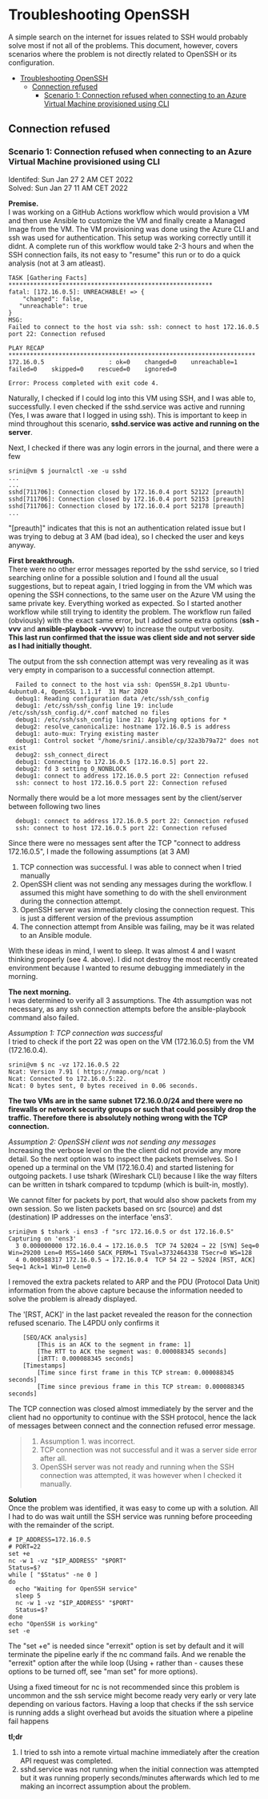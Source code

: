 # Troubleshooting OpenSSH
A simple search on the internet for issues related to SSH would probably solve most if not all of the problems. This document, however, covers scenarios where the problem is not directly related to OpenSSH or its configuration.

- [Troubleshooting OpenSSH](#troubleshooting-openssh)
  - [Connection refused](#connection-refused)
    - [Scenario 1: Connection refused when connecting to an Azure Virtual Machine provisioned using CLI](#scenario-1-connection-refused-when-connecting-to-an-azure-virtual-machine-provisioned-using-cli)

## Connection refused  
### Scenario 1: Connection refused when connecting to an Azure Virtual Machine provisioned using CLI

Identifed: Sun Jan 27 2 AM CET 2022  
Solved: Sun Jan 27 11 AM CET 2022  

**Premise.**  
I was working on a GitHub Actions workflow which would provision a VM and then use Ansible to customize the VM and finally create a Managed Image from the VM. The VM provisioning was done using the Azure CLI and ssh was used for authentication. This setup was working correctly untill it didnt. A complete run of this workflow would take 2-3 hours and when the SSH connection fails, its not easy to "resume" this run or to do a quick analysis (not at 3 am atleast).

    TASK [Gathering Facts] 
    *********************************************************
    fatal: [172.16.0.5]: UNREACHABLE! => {
        "changed": false,
       "unreachable": true
    }
    MSG:
    Failed to connect to the host via ssh: ssh: connect to host 172.16.0.5 port 22: Connection refused

    PLAY RECAP 
    *********************************************************************
    172.16.0.5                  : ok=0    changed=0    unreachable=1    failed=0    skipped=0    rescued=0    ignored=0   

    Error: Process completed with exit code 4.

Naturally, I checked if I could log into this VM using SSH, and I was able to, successfully. I even checked if the sshd.service was active and running (Yes, I was aware that I logged in using ssh). This is important to keep in mind throughout this scenario, **sshd.service was active and running on the server**.

Next, I checked if there was any login errors in the journal, and there were a few

    srini@vm $ journalctl -xe -u sshd  
    ...
    ...
    sshd[711706]: Connection closed by 172.16.0.4 port 52122 [preauth]  
    sshd[711706]: Connection closed by 172.16.0.4 port 52153 [preauth]  
    sshd[711706]: Connection closed by 172.16.0.4 port 52178 [preauth]  
    ...

"[preauth]" indicates that this is not an authentication related issue but I was trying to debug at 3 AM (bad idea), so I checked the user and keys anyway.

**First breakthrough.**  
There were no other error messages reported by the sshd service, so I tried searching online for a possible solution and I found all the usual suggestions, but to repeat again, I tried logging in from the VM which was opening the SSH connections, to the same user on the Azure VM using the same private key. Everything worked as expected. So I started another workflow while still trying to identity the problem. The workflow run failed (obviously) with the exact same error, but I added some extra options (**ssh -vvv** and **ansible-playbook -vvvvv**) to increase the output verbosity.  
**This last run confirmed that the issue was client side and not server side as I had initially thought.**

The output from the ssh connection attempt was very revealing as it was very empty in comparison to a successful connection attempt.

      Failed to connect to the host via ssh: OpenSSH_8.2p1 Ubuntu-4ubuntu0.4, OpenSSL 1.1.1f  31 Mar 2020  
      debug1: Reading configuration data /etc/ssh/ssh_config  
      debug1: /etc/ssh/ssh_config line 19: include /etc/ssh/ssh_config.d/*.conf matched no files  
      debug1: /etc/ssh/ssh_config line 21: Applying options for *  
      debug2: resolve_canonicalize: hostname 172.16.0.5 is address  
      debug1: auto-mux: Trying existing master  
      debug1: Control socket "/home/srini/.ansible/cp/32a3b79a72" does not exist  
      debug2: ssh_connect_direct  
      debug1: Connecting to 172.16.0.5 [172.16.0.5] port 22.  
      debug2: fd 3 setting O_NONBLOCK  
      debug1: connect to address 172.16.0.5 port 22: Connection refused  
      ssh: connect to host 172.16.0.5 port 22: Connection refused  

Normally there would be a lot more messages sent by the client/server  between following two lines

      debug1: connect to address 172.16.0.5 port 22: Connection refused  
      ssh: connect to host 172.16.0.5 port 22: Connection refused  

Since there were no messages sent after the TCP "connect to address 172.16.0.5", I made the following assumptions (at 3 AM)  
1. TCP connection was successful. I was able to connect when I tried manually
2. OpenSSH client was not sending any messages during the workflow. I assumed this might have something to do with the shell environment during the connection attempt.
3. OpenSSH server was immediately closing the connection request. This is just a different version of the previous assumption
4. The connection attempt from Ansible was failing, may be it was related to an Ansible module.

With these ideas in mind, I went to sleep. It was almost 4 and I wasnt thinking properly (see 4. above). I did not destroy the most recently created environment because I wanted to resume debugging immediately in the morning.

**The next morning.**  
I was determined to verify all 3 assumptions. The 4th assumption was not necessary, as any ssh connection attempts before the ansible-playbook command also failed.

*Assumption 1: TCP connection was successful*  
I tried to check if the port 22 was open on the VM (172.16.0.5) from the VM (172.16.0.4).

    srini@vm $ nc -vz 172.16.0.5 22  
    Ncat: Version 7.91 ( https://nmap.org/ncat )  
    Ncat: Connected to 172.16.0.5:22.  
    Ncat: 0 bytes sent, 0 bytes received in 0.06 seconds.  

**The two VMs are in the same subnet 172.16.0.0/24 and there were no firewalls or network security groups or such that could possibly drop the traffic. Therefore there is absolutely nothing wrong with the TCP connection.**

*Assumption 2: OpenSSH client was not sending any messages*  
Increasing the verbose level on the the client did not provide any more detail. So the next option was to inspect the packets themselves. So I opened up a terminal on the VM (172.16.0.4) and started listening for outgoing packets. I use tshark (Wireshark CLI) because I like the way filters can be written in tshark compared to tcpdump (which is built-in, mostly).

We cannot filter for packets by port, that would also show packets from my own session. So we listen packets based on src (source) and dst (destination) IP addresses on the interface 'ens3'.

    srini@vm $ tshark -i ens3 -f "src 172.16.0.5 or dst 172.16.0.5"  
    Capturing on 'ens3'  
      3 0.000000000 172.16.0.4 → 172.16.0.5  TCP 74 52024 → 22 [SYN] Seq=0 Win=29200 Len=0 MSS=1460 SACK_PERM=1 TSval=3732464338 TSecr=0 WS=128   
      4 0.000588317 172.16.0.5 → 172.16.0.4  TCP 54 22 → 52024 [RST, ACK] Seq=1 Ack=1 Win=0 Len=0 

I removed the extra packets related to ARP and the PDU (Protocol Data Unit) information from the above capture because the information needed to solve the problem is already displayed.

The '[RST, ACK]' in the last packet revealed the reason for the connection refused scenario. The L4PDU only confirms it  

        [SEQ/ACK analysis]
            [This is an ACK to the segment in frame: 1]
            [The RTT to ACK the segment was: 0.000088345 seconds]
            [iRTT: 0.000088345 seconds]
        [Timestamps]
            [Time since first frame in this TCP stream: 0.000088345 seconds]
            [Time since previous frame in this TCP stream: 0.000088345 seconds]

The TCP connection was closed almost immediately by the server and the client had no opportunity to continue with the SSH protocol, hence the lack of messages between connect and the connection refused error message.  

> 1. Assumption 1. was incorrect.  
> 2. TCP connection was not successful and it was a server side error after all.   
> 3. OpenSSH server was not ready and running when the SSH connection was attempted, it was however when I checked it manually.

**Solution**  
Once the problem was identified, it was easy to come up with a solution. All I had to do was wait untill the SSH service was running before proceeding with the remainder of the script.  

    # IP_ADDRESS=172.16.0.5
    # PORT=22
    set +e
    nc -w 1 -vz "$IP_ADDRESS" "$PORT"
    Status=$?
    while [ "$Status" -ne 0 ]
    do
      echo "Waiting for OpenSSH service"
      sleep 5
      nc -w 1 -vz "$IP_ADDRESS" "$PORT"
      Status=$?
    done
    echo "OpenSSH is working"
    set -e

The "set +e" is needed since "errexit" option is set by default and it will terminate the pipeline early if the nc command fails. And we renable the "errexit" option after the while loop (Using + rather than - causes these options to be turned off, see "man set" for more options).

Using a fixed timeout for nc is not recommended since this problem is uncommon and the ssh service might become ready very early or very late depending on various factors. Having a loop that checks if the ssh service is running adds a slight overhead but avoids the situation where a pipeline fail happens 

**tl;dr**  
1. I tried to ssh into a remote virtual machine immediately after the creation API request was completed.
2. sshd.service was not running when the initial connection was attempted but it was running properly seconds/minutes afterwards which led to me making an incorrect assumption about the problem.